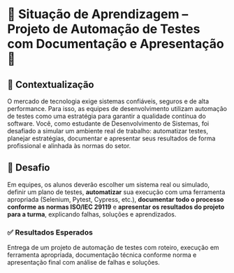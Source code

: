 # 🧩 **Situação de Aprendizagem – Projeto de Automação de Testes com Documentação e Apresentação** 🧩

## **📘 Contextualização**
O mercado de tecnologia exige sistemas confiáveis, seguros e de alta performance. Para isso, as equipes de desenvolvimento utilizam automação de testes como uma estratégia para garantir a qualidade contínua do software. Você, como estudante de Desenvolvimento de Sistemas, foi desafiado a simular um ambiente real de trabalho: automatizar testes, planejar estratégias, documentar e apresentar seus resultados de forma profissional e alinhada às normas do setor.

## **🎯 Desafio**
Em equipes, os alunos deverão escolher um sistema real ou simulado, definir um plano de testes, **automatizar** sua execução com uma ferramenta apropriada (Selenium, Pytest, Cypress, etc.), **documentar todo o processo conforme as normas ISO/IEC 29119** e **apresentar os resultados do projeto para a turma**, explicando falhas, soluções e aprendizados.


### ✅ **Resultados Esperados**

Entrega de um projeto de automação de testes com roteiro, execução em ferramenta apropriada, documentação técnica conforme norma e apresentação final com análise de falhas e soluções.
